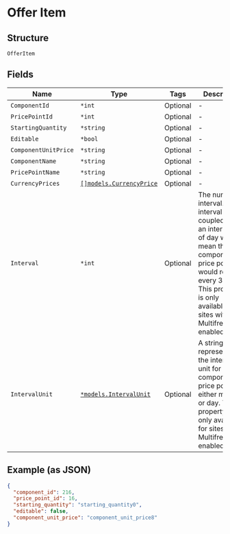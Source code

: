 
# Offer Item

## Structure

`OfferItem`

## Fields

| Name | Type | Tags | Description |
|  --- | --- | --- | --- |
| `ComponentId` | `*int` | Optional | - |
| `PricePointId` | `*int` | Optional | - |
| `StartingQuantity` | `*string` | Optional | - |
| `Editable` | `*bool` | Optional | - |
| `ComponentUnitPrice` | `*string` | Optional | - |
| `ComponentName` | `*string` | Optional | - |
| `PricePointName` | `*string` | Optional | - |
| `CurrencyPrices` | [`[]models.CurrencyPrice`](../../doc/models/currency-price.md) | Optional | - |
| `Interval` | `*int` | Optional | The numerical interval. i.e. an interval of '30' coupled with an interval_unit of day would mean this component price point would renew every 30 days. This property is only available for sites with Multifrequency enabled. |
| `IntervalUnit` | [`*models.IntervalUnit`](../../doc/models/interval-unit.md) | Optional | A string representing the interval unit for this component price point, either month or day. This property is only available for sites with Multifrequency enabled. |

## Example (as JSON)

```json
{
  "component_id": 216,
  "price_point_id": 16,
  "starting_quantity": "starting_quantity0",
  "editable": false,
  "component_unit_price": "component_unit_price8"
}
```

